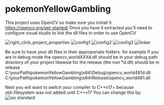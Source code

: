 # pokemonYellowGambling
This project uses OpenCV so make sure you install it. https://opencv.org/get-started/
Once you have it extracted you'll need to configure visual studio to link the dll files in order to use OpenCV

![right_click_project_properties](https://github.com/Clayton-Klemm/Pokemon-Yellow-Gambling-With-OpenCV-Template-Matching/assets/36232582/9905db2a-a131-4cba-bbcc-87617447c7b1)
![config1](https://github.com/Clayton-Klemm/Pokemon-Yellow-Gambling-With-OpenCV-Template-Matching/assets/36232582/a595f560-921b-477f-837f-ed0b1d75f631)
![config2](https://github.com/Clayton-Klemm/Pokemon-Yellow-Gambling-With-OpenCV-Template-Matching/assets/36232582/89f521e7-a9bc-4ff9-8f32-dda6013dd937)
![config3](https://github.com/Clayton-Klemm/Pokemon-Yellow-Gambling-With-OpenCV-Template-Matching/assets/36232582/aebfb789-0474-43dc-a3e7-aa5b1090e334)
![linker](https://github.com/Clayton-Klemm/Pokemon-Yellow-Gambling-With-OpenCV-Template-Matching/assets/36232582/da0de8cf-c42e-4221-b00d-c8bd711db75c)

Be sure to have your dll files in their approporiate folders. for example if you are in debug mode the opencv_worldXXXd.dll should be in your debug path directory of your project
likewsie for the release (the non *d.dll) should be in release
C:\yourPath\pokemonYellowGambling\x64\Debug\opencv_world481d.dll
C:\yourPath\pokemonYellowGambling\x64\Release\opencv_world481.dll

Next you will want to switch your compiler to C++v17+ because std::filesystem was not added until C++v17
You can change this by:
![iso standard](https://github.com/Clayton-Klemm/Pokemon-Yellow-Gambling-With-OpenCV-Template-Matching/assets/36232582/f0710c39-0eaf-413c-a79a-1f25548f231d)
